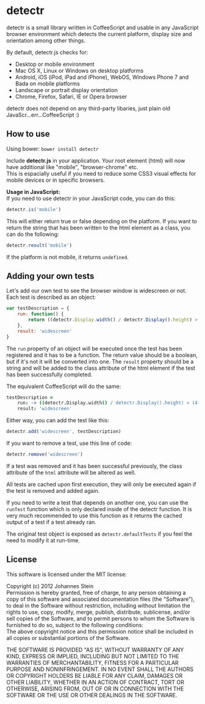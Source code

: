 detectr
=======

detectr is a small library written in CoffeeScript and usable in any JavaScript browser environment which detects the current platform, display size and orientation among other things.

By default, detectr.js checks for:
* Desktop or mobile environment
* Mac OS X, Linux or Windows on desktop platforms
* Android, iOS (iPod, iPad and iPhone), WebOS, Windows Phone 7 and Bada on mobile platforms
* Landscape or portrait display orientation
* Chrome, Firefox, Safari, IE or Opera browser

detectr does not depend on any third-party libaries, just plain old JavaScr...err...CoffeeScript :)

How to use
----------

Using bower:
`bower install detectr`


Include __detectr.js__ in your application. Your root element (html) will now have additional like "mobile", "browser-chrome" etc.  
This is espacially useful if you need to reduce some CSS3 visual effects for mobile devices or in specific browsers.  

__Usage in JavaScript:__  
If you need to use detectr in your JavaScript code, you can do this:

```javascript
detectr.is('mobile')
```

This will either return true or false depending on the platform. If you want to return the string that has been written to the html element as a class, you can do the following:

```javascript
detectr.result('mobile')
```

If the platform is not mobile, it returns `undefined`.

Adding your own tests
---------------------

Let's add our own test to see the browser window is widescreen or not. Each test is described as an object:

```javascript
var testDescription = {
	run: function() {
		return ((detectr.Display.width() / detectr.Display().height) > (4 / 3));
	},
	result: 'widescreen'
}
```

The `run` property of an object will be executed once the test has been registered and it has to be a function. The return value should be a boolean, but if it's not it will be converted into one. The `result` property should be a string and will be added to the class attribute of the html element if the test has been successfully completed.

The equivalent CoffeeScript will do the same:

```coffeescript
testDescription =
	run: -> ((detectr.Display.width() / detectr.Display().height) > (4 / 3))
	result: 'widescreen'
```

Either way, you can add the test like this:

```javascript
detectr.add('widescreen', testDescription)
```

If you want to remove a test, use this line of code:

```javascript
detectr.remove('widescreen')
```

If a test was removed and it has been successful previously, the class attribute of the `html` attribute will be altered as well.

All tests are cached upon first execution, they will only be executed again if the test is removed and added again.


If you need to write a test that depends on another one, you can use the `runTest` function which is only declared inside of the detectr function. It is very much recommended to use this function as it returns the cached output of a test if a test already ran.


The original test object is exposed as `detectr.defaultTests` if you feel the need to modify it at run-time.

License
-------

This software is licensed under the MIT license:

Copyright (c) 2012 Johannes Stein  
Permission is hereby granted, free of charge, to any person obtaining a copy of this software and associated documentation files (the "Software"), to deal in the Software without restriction, including without limitation the rights to use, copy, modify, merge, publish, distribute, sublicense, and/or sell copies of the Software, and to permit persons to whom the Software is furnished to do so, subject to the following conditions:  
The above copyright notice and this permission notice shall be included in all copies or substantial portions of the Software.  

THE SOFTWARE IS PROVIDED "AS IS", WITHOUT WARRANTY OF ANY KIND, EXPRESS OR IMPLIED, INCLUDING BUT NOT LIMITED TO THE WARRANTIES OF MERCHANTABILITY, FITNESS FOR A PARTICULAR PURPOSE AND NONINFRINGEMENT. IN NO EVENT SHALL THE AUTHORS OR COPYRIGHT HOLDERS BE LIABLE FOR ANY CLAIM, DAMAGES OR OTHER LIABILITY, WHETHER IN AN ACTION OF CONTRACT, TORT OR OTHERWISE, ARISING FROM, OUT OF OR IN CONNECTION WITH THE SOFTWARE OR THE USE OR OTHER DEALINGS IN THE SOFTWARE.
